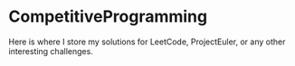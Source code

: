 # CompetitiveProgramming
Here is where I store my solutions for LeetCode, ProjectEuler, or any other interesting challenges.
